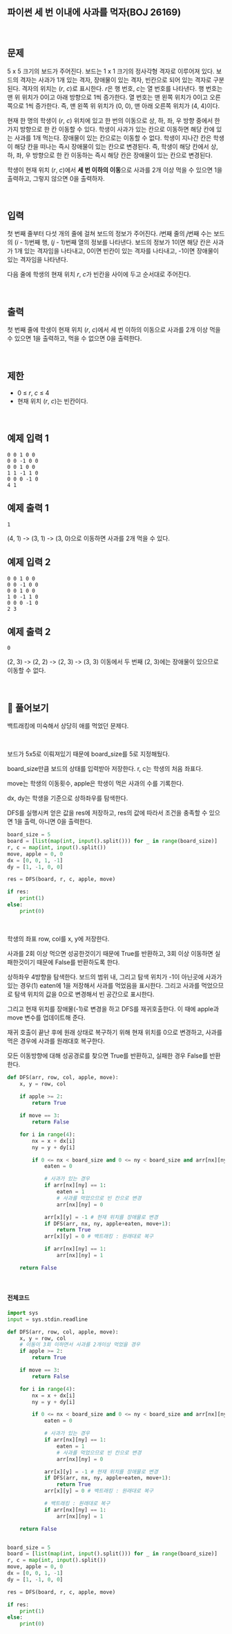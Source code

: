 

## 파이썬 세 번 이내에 사과를 먹자(BOJ 26169)

<br>

## 문제

5 x 5 크기의 보드가 주어진다. 보드는 1 x 1 크기의 정사각형 격자로 이루어져 있다. 보드의 격자는 사과가 1개 있는 격자, 장애물이 있는 격자, 빈칸으로 되어 있는 격자로 구분된다. 격자의 위치는 (*r*, *c*)로 표시한다. *r*은 행 번호, *c*는 열 번호를 나타낸다. 행 번호는 맨 위 위치가 0이고 아래 방향으로 1씩 증가한다. 열 번호는 맨 왼쪽 위치가 0이고 오른쪽으로 1씩 증가한다. 즉, 맨 왼쪽 위 위치가 (0, 0), 맨 아래 오른쪽 위치가 (4, 4)이다.

현재 한 명의 학생이 (*r*, *c*) 위치에 있고 한 번의 이동으로 상, 하, 좌, 우 방향 중에서 한가지 방향으로 한 칸 이동할 수 있다. 학생이 사과가 있는 칸으로 이동하면 해당 칸에 있는 사과를 1개 먹는다. 장애물이 있는 칸으로는 이동할 수 없다. 학생이 지나간 칸은 학생이 해당 칸을 떠나는 즉시 장애물이 있는 칸으로 변경된다. 즉, 학생이 해당 칸에서 상, 하, 좌, 우 방향으로 한 칸 이동하는 즉시 해당 칸은 장애물이 있는 칸으로 변경된다.

학생이 현재 위치 (*r*, *c*)에서 **세 번 이하의 이동**으로 사과를 2개 이상 먹을 수 있으면 1을 출력하고, 그렇지 않으면 0을 출력하자.

<br>

## 입력

첫 번째 줄부터 다섯 개의 줄에 걸쳐 보드의 정보가 주어진다. *i*번째 줄의 *j*번째 수는 보드의 (*i* - 1)번째 행, (*j* - 1)번째 열의 정보를 나타낸다. 보드의 정보가 1이면 해당 칸은 사과가 1개 있는 격자임을 나타내고, 0이면 빈칸이 있는 격자를 나타내고, -1이면 장애물이 있는 격자임을 나타낸다.

다음 줄에 학생의 현재 위치 *r*, *c*가 빈칸을 사이에 두고 순서대로 주어진다.

<br>

## 출력

첫 번째 줄에 학생이 현재 위치 (*r*, *c*)에서 세 번 이하의 이동으로 사과를 2개 이상 먹을 수 있으면 1을 출력하고, 먹을 수 없으면 0을 출력한다.

<br>

## 제한

- 0 ≤ *r*, *c* ≤ 4
- 현재 위치 (*r*, *c*)는 빈칸이다.

<br>

## 예제 입력 1 

```
0 0 1 0 0
0 0 -1 0 0
0 0 1 0 0
1 1 -1 1 0
0 0 0 -1 0
4 1
```

## 예제 출력 1 

```
1
```

(4, 1) -> (3, 1) -> (3, 0)으로 이동하면 사과를 2개 먹을 수 있다.

## 예제 입력 2 

```
0 0 1 0 0
0 0 -1 0 0
0 0 1 0 0
1 0 -1 1 0
0 0 0 -1 0
2 3
```

## 예제 출력 2 

```
0
```

(2, 3) -> (2, 2) -> (2, 3) -> (3, 3) 이동에서 두 번째 (2, 3)에는 장애물이 있으므로 이동할 수 없다.

<br>

## 📝 풀어보기 

백트래킹에 미숙해서 상당히 애를 먹었던 문제다.

<br>

보드가 5x5로 이뤄져있기 때문에 board_size를 5로 지정해뒀다.

board_size만큼 보드의 상태를 입력받아 저장한다. r, c는 학생의 처음 좌표다.

move는 학생의 이동횟수, apple은 학생이 먹은 사과의 수를 기록한다. 

dx, dy는 학생을 기준으로 상하좌우를 탐색한다.

DFS를 실행시켜 얻은 값을 res에 저장하고, res의 값에 따라서 조건을 충족할 수 있으면 1을 출력, 아니면 0을 출력한다.

``` python
board_size = 5
board = [list(map(int, input().split())) for _ in range(board_size)]
r, c = map(int, input().split())
move, apple = 0, 0
dx = [0, 0, 1, -1]
dy = [1, -1, 0, 0]

res = DFS(board, r, c, apple, move)

if res:
    print(1)
else:
    print(0)
```

<br>

학생의 좌표 row, col를 x, y에 저장한다.

사과를 2회 이상 먹으면 성공한것이기 때문에 True를 반환하고, 3회 이상 이동하면 실패한것이기 때문에 False를 반환하도록 한다.

상하좌우 4방향을 탐색한다. 보드의 범위 내, 그리고 탐색 위치가 -1이 아닌곳에 사과가 있는 경우(1) eaten에 1을 저장해서 사과를 먹었음을 표시한다. 그리고 사과를 먹었으므로 탐색 위치의 값을 0으로 변경해서 빈 공간으로 표시한다.

그리고 현재 위치를 장애물(-1)로 변경을 하고 DFS를 재귀호출한다. 이 때에 apple과 move 변수를 업데이트해 준다.

재귀 호출이 끝난 후에 원래 상태로 복구하기 위해 현재 위치를 0으로 변경하고, 사과를 먹은 경우에 사과를 원래대호 복구한다.

모든 이동방향에 대해 성공경로를 찾으면 True를 반환하고, 실패한 경우 False를 반환한다.

```python
def DFS(arr, row, col, apple, move):
    x, y = row, col
    
    if apple >= 2:
        return True

    if move == 3:
        return False

    for i in range(4):
        nx = x + dx[i]
        ny = y + dy[i]

        if 0 <= nx < board_size and 0 <= ny < board_size and arr[nx][ny] != -1:
            eaten = 0

            # 사과가 있는 경우
            if arr[nx][ny] == 1:
                eaten = 1
                # 사과를 먹었으므로 빈 칸으로 변경
                arr[nx][ny] = 0

            arr[x][y] = -1 # 현재 위치를 장애물로 변경
            if DFS(arr, nx, ny, apple+eaten, move+1):
                return True    
            arr[x][y] = 0 # 백트래킹 : 원래대로 복구

            if arr[nx][ny] == 1: 
                arr[nx][ny] = 1

    return False
```

<br>

#### 전체코드

```python
import sys
input = sys.stdin.readline

def DFS(arr, row, col, apple, move):
    x, y = row, col
    # 이동이 3회 이하면서 사과를 2개이상 먹었을 경우
    if apple >= 2:
        return True

    if move == 3:
        return False

    for i in range(4):
        nx = x + dx[i]
        ny = y + dy[i]

        if 0 <= nx < board_size and 0 <= ny < board_size and arr[nx][ny] != -1:
            eaten = 0

            # 사과가 있는 경우
            if arr[nx][ny] == 1:
                eaten = 1
                # 사과를 먹었으므로 빈 칸으로 변경
                arr[nx][ny] = 0

            arr[x][y] = -1 # 현재 위치를 장애물로 변경
            if DFS(arr, nx, ny, apple+eaten, move+1):
                return True    
            arr[x][y] = 0 # 백트래킹 : 원래대로 복구

            # 백트래킹 : 원래대로 복구
            if arr[nx][ny] == 1: 
                arr[nx][ny] = 1

    return False


board_size = 5
board = [list(map(int, input().split())) for _ in range(board_size)]
r, c = map(int, input().split())
move, apple = 0, 0
dx = [0, 0, 1, -1]
dy = [1, -1, 0, 0]

res = DFS(board, r, c, apple, move)

if res:
    print(1)
else:
    print(0)
```

